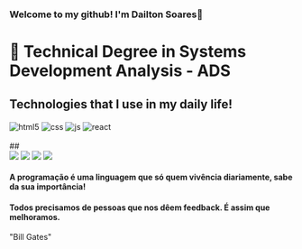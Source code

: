 ### Welcome to my github! I'm Dailton Soares👋


# 🔭 Technical Degree in Systems Development Analysis - ADS


## Technologies that I use in my daily life!

<div style="display: inline_block">
  
  <img align="center" alt="html5" src="https://img.shields.io/badge/HTML5-E34F26?style=for-the-badge&logo=html5&logoColor=white" />
  <img align="center" alt="css" src="https://img.shields.io/badge/CSS3-1572B6?style=for-the-badge&logo=css3&logoColor=white" />
  <img align="center" alt="js" src="https://img.shields.io/badge/JavaScript-F7DF1E?style=for-the-badge&logo=javascript&logoColor=black" />
  <img align="center" alt="react" src="https://img.shields.io/badge/React-20232A?style=for-the-badge&logo=react&logoColor=61DAFB" />
 
</div><br/>
 ##
 
<div> 
  <a href="youtube" target="_blank"><img src="https://img.shields.io/badge/YouTube-FF0000?style=for-the-badge&logo=youtube&logoColor=white" target="_blank"></a>
  <a href="instagram" target="_blank"><img src="https://img.shields.io/badge/-Instagram-%23E4405F?style=for-the-badge&logo=instagram&logoColor=white" target="_blank"></a>
  <a href = "gmail"><img src="https://img.shields.io/badge/-Gmail-%23333?style=for-the-badge&logo=gmail&logoColor=white" target="_blank"></a>
  <a href="linkedin" target="_blank"><img src="https://img.shields.io/badge/-LinkedIn-%230077B5?style=for-the-badge&logo=linkedin&logoColor=white" target="_blank"></a> 
  
</div>

 <h4>A programação é uma linguagem que só quem vivência diariamente, sabe da sua importância!<br></h4>
  <p></p>
<h4>Todos precisamos de pessoas que nos dêem feedback. É assim que melhoramos.</h4> <right>"Bill Gates"</right>
